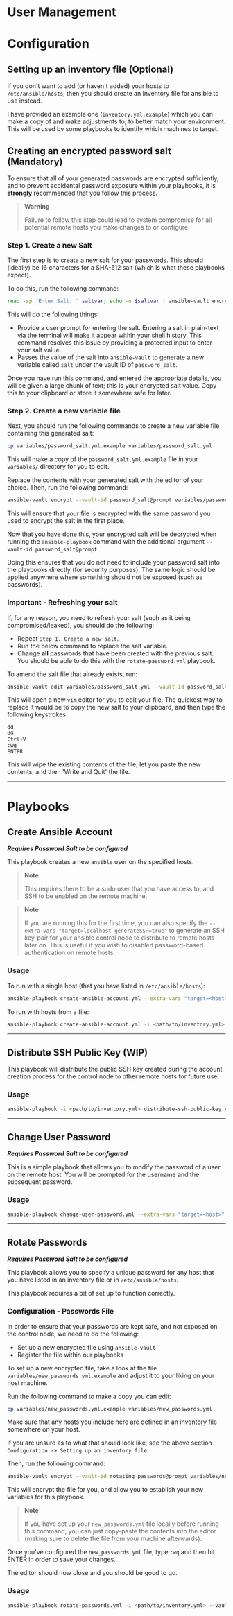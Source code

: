 # User Management

# Configuration

## Setting up an inventory file (Optional)

If you don't want to add (or haven't added) your hosts to `/etc/ansible/hosts`, then you should create an inventory file for ansible to use instead.

I have provided an example one (`inventory.yml.example`) which you can make a copy of and make adjustments to, to better match your environment. This will be used by some playbooks to identify which machines to target.

## Creating an encrypted password salt (Mandatory)

To ensure that all of your generated passwords are encrypted sufficiently, and to prevent accidental password exposure within your playbooks, it is **strongly** recommended that you follow this process.

> **Warning**
> 
> Failure to follow this step could lead to system compromise for all potential remote hosts you make changes to or configure.

### Step 1. Create a new Salt

The first step is to create a new salt for your passwords. This should (ideally) be 16 characters for a SHA-512 salt (which is what these playbooks expect).

To do this, run the following command:

```bash
read -sp 'Enter Salt: ' saltvar; echo -n $saltvar | ansible-vault encrypt_string --vault-id password_salt@prompt --stdin-name 'salt'
```

This will do the following things:

- Provide a user prompt for entering the salt. Entering a salt in plain-text via the terminal will make it appear within your shell history. This command resolves this issue by providing a protected input to enter your salt value.
- Passes the value of the salt into `ansible-vault` to generate a new variable called `salt` under the vault ID of `password_salt`.

Once you have run this command, and entered the appropriate details, you will be given a large chunk of text; this is your encrypted salt value. Copy this to your clipboard or store it somewhere safe for later.

### Step 2. Create a new variable file

Next, you should run the following commands to create a new variable file containing this generated salt:

```bash
cp variables/password_salt.yml.example variables/password_salt.yml
```
This will make a copy of the `password_salt.yml.example` file in your `variables/` directory for you to edit.

Replace the contents with your generated salt with the editor of your choice. Then, run the following command:

```bash
ansible-vault encrypt --vault-id password_salt@prompt variables/password_salt.yml
```

This will ensure that your file is encrypted with the same password you used to encrypt the salt in the first place.

Now that you have done this, your encrypted salt will be decrypted when running the `ansible-playbook` command with the additional argument `--vault-id password_salt@prompt`.

Doing this ensures that you do not need to include your password salt into the playbooks directly (for security purposes). The same logic should be applied anywhere where something should not be exposed (such as passwords).

### Important - Refreshing your salt

If, for any reason, you need to refresh your salt (such as it being compromised/leaked), you should do the following:

- Repeat `Step 1. Create a new salt`.
- Run the below command to replace the salt variable.
- Change **all** passwords that have been created with the previous salt. You should be able to do this with the `rotate-password.yml` playbook.

To amend the salt file that already exists, run:

```bash
ansible-vault edit variables/password_salt.yml --vault-id password_salt@prompt
```

This will open a new `vim` editor for you to edit your file. The quickest way to replace it would be to copy the new salt to your clipboard, and then type the following keystrokes:

```vim
dd
dG
Ctrl+V
:wq
ENTER
```

This will wipe the existing contents of the file, let you paste the new contents, and then 'Write and Quit' the file.

----

# Playbooks

## Create Ansible Account
**_Requires Password Salt to be configured_**

This playbook creates a new `ansible` user on the specified hosts.

> **Note**
> 
> This requires there to be a sudo user that you have access to, and SSH to be enabled on the remote machine.

> **Note**
> 
> If you are running this for the first time, you can also specify the `--extra-vars "target=localhost generateSSH=true"` to generate an SSH key-pair for your ansible control node to distribute to remote hosts later on. This is useful if you wish to disabled password-based authentication on remote hosts.

### Usage

To run with a single host (that you have listed in `/etc/ansible/hosts`):
```bash
ansible-playbook create-ansible-account.yml --extra-vars "target=<host>" --vault-id password_salt@prompt
```

To run with hosts from a file:
```bash
ansible-playbook create-ansible-account.yml -i <path/to/inventory.yml> --extra-vars "target=<host_group>" --ask-pass --ask-become-pass --vault-id password_salt@prompt
```

----

## Distribute SSH Public Key (WIP)

This playbook will distribute the public SSH key created during the account creation process for the control node to other remote hosts for future use.

### Usage

```bash
ansible-playbook -i <path/to/inventory.yml> distribute-ssh-public-key.yml --extra-vars "target=<hostgroup>" --ask-become-pass --ask-pass
```

----

## Change User Password
**_Requires Password Salt to be configured_**

This is a simple playbook that allows you to modify the password of a user on the remote host. You will be prompted for the username and the subsequent password.

### Usage

```bash
ansible-playbook change-user-password.yml --extra-vars "target=<host>" --vault-id password_salt@prompt
```

----

## Rotate Passwords
**_Requires Password Salt to be configured_**

This playbook allows you to specify a unique password for any host that you have listed in an inventory file or in `/etc/ansible/hosts`.

This playbook requires a bit of set up to function correctly.

### Configuration - Passwords File

In order to ensure that your passwords are kept safe, and not exposed on the control node, we need to do the following:

- Set up a new encrypted file using `ansible-vault`
- Register the file within our playbooks

To set up a new encrypted file, take a look at the file `variables/new_passwords.yml.example` and adjust it to your liking on your host machine. 

Run the following command to make a copy you can edit:

```bash
cp variables/new_passwords.yml.example variables/new_passwords.yml
```

Make sure that any hosts you include here are defined in an inventory file somewhere on your host. 

If you are unsure as to what that should look like, see the above section `Configuration -> Setting up an inventory file`.

Then, run the following command:

```bash
ansible-vault encrypt --vault-id rotating_passwords@prompt variables/new_passwords.yml
```
This will encrypt the file for you, and allow you to establish your new variables for this playbook.

> **Note**
> 
> If you have set up your `new_passwords.yml` file locally before running this command, you can just copy-paste the contents into the editor (making sure to delete the file from your machine afterwards).

Once you've configured the `new_passwords.yml` file, type `:wq` and then hit ENTER in order to save your changes.

The editor should now close and you should be good to go.

### Usage

```bash
ansible-playbook rotate-passwords.yml -i <path/to/inventory.yml> --vault-id rotating_passwords@prompt --vault-id password_salt@prompt --extra-vars "target=<host_group>" --ask-become-pass --ask-pass
```